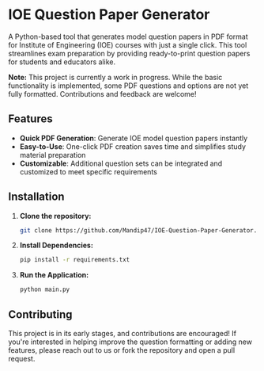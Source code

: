 # IOE Question Paper Generator

A Python-based tool that generates model question papers in PDF format for Institute of Engineering (IOE) courses with just a single click. This tool streamlines exam preparation by providing ready-to-print question papers for students and educators alike.

**Note:** This project is currently a work in progress. While the basic functionality is implemented, some PDF questions and options are not yet fully formatted. Contributions and feedback are welcome!

## Features

- **Quick PDF Generation**: Generate IOE model question papers instantly
- **Easy-to-Use**: One-click PDF creation saves time and simplifies study material preparation
- **Customizable**: Additional question sets can be integrated and customized to meet specific requirements

## Installation

1. **Clone the repository:**
   ```bash
   git clone https://github.com/Mandip47/IOE-Question-Paper-Generator.git
   ```
2. **Install Dependencies:**
   ```bash
   pip install -r requirements.txt
   ```
3. **Run the Application:**
   ```bash
   python main.py
   ```

## Contributing

This project is in its early stages, and contributions are encouraged! If you're interested in helping improve the question formatting or adding new features, please reach out to us or fork the repository and open a pull request.
